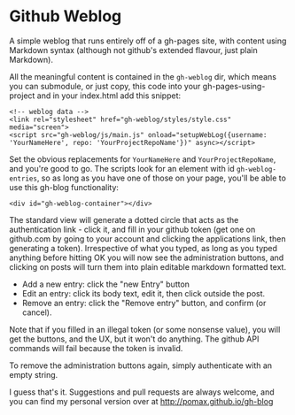 Github Weblog
=============

A simple weblog that runs entirely off of a gh-pages site,
with content using Markdown syntax (although not github's
extended flavour, just plain Markdown).

All the meaningful content is contained in the `gh-weblog`
dir, which means you can submodule, or just copy, this code
into your gh-pages-using-project and in your index.html
add this snippet:

```
<!-- weblog data -->
<link rel="stylesheet" href="gh-weblog/styles/style.css" media="screen">
<script src="gh-weblog/js/main.js" onload="setupWebLog({username: 'YourNameHere', repo: 'YourProjectRepoName'})" async></script>
```

Set the obvious replacements for `YourNameHere` and
`YourProjectRepoName`, and you're good to go. The scripts
look for an element with id `gh-weblog-entries`, so as long
as you have one of those on your page, you'll be able to
use this gh-blog functionality:

```
<div id="gh-weblog-container"></div>
```

The standard view will generate a dotted circle that acts
as the authentication link - click it, and fill in your
github token (get one on github.com by going to your
account and clicking the applications link, then generating
a token). Irrespective of what you typed, as long as you
typed anything before hitting OK you will now see the
administration buttons, and clicking on posts will turn
them into plain editable markdown formatted text.

* Add a new entry: click the "new Entry" button
* Edit an entry: click its body text, edit it, then click outside the post.
* Remove an entry: click the "Remove entry" button, and confirm (or cancel).

Note that if you filled in an illegal token (or some
nonsense value), you will get the buttons, and the UX,
but it won't do anything. The github API commands will
fail because the token is invalid.

To remove the administration buttons again, simply
authenticate with an empty string.

I guess that's it. Suggestions and pull requests are
always welcome, and you can find my personal version
over at http://pomax.github.io/gh-blog
